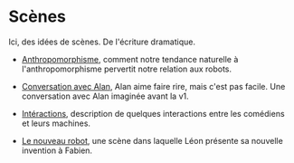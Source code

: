 Scènes
======

Ici, des idées de scènes. De l'écriture dramatique.

- [Anthropomorphisme](antropomorphisme.md), comment notre tendance naturelle à l'anthropomorphisme pervertit notre relation aux robots.

- [Conversation avec Alan](conversation-avec-alan.md), Alan aime faire rire, mais c'est pas facile. Une conversation avec Alan imaginée avant la v1.

- [Intéractions](interactions.md), description de quelques interactions entre les comédiens et leurs machines.

- [Le nouveau robot](le-nouveau-robot.md), une scène dans laquelle Léon présente sa nouvelle invention à Fabien.
